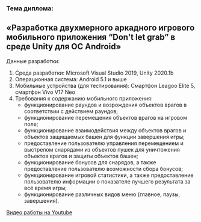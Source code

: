 ### Тема диплома:
## «Разработка двухмерного аркадного игрового мобильного приложения “Don't let grab” в среде Unity для ОС Android»

Данные разработки:
1. Среда разработки: Microsoft Visual Studio 2019, Unity 2020.1b  
2. Операционная система: Android 5.1 и выше  
3. Мобильные устройства (для тестирования): Смартфон Leagoo Elite 5, смартфон Vivo V17 Neo  
4. Требования к содержанию мобильного приложения:  
   - функционирование раундов и возрождения объектов врагов в соответствии с действием раундов;
   - функционирование перемещения объектов врагов на игровом поле;
   - функционирование взаимодействия между объектов врагов и объектов защищаемых башен для функции завершения игры;
   - предоставление пользователю управления перемещением и выстрелом снарядами из объектов пушек для уничтожения объектов врагов и защиты объектов башен;
   - функционирование бонусов для снарядов, а также предоставление пользователю возможности сбора бонусов;
   - функционирование игровой статистики, а также предоставление пользователю информации о показателе лучшего результата за всё время игры;
   - функционирование различных видов меню (главное, паузы, завершения).

[Видео работы на Youtube](https://youtu.be/cNT-ODeEbdg)